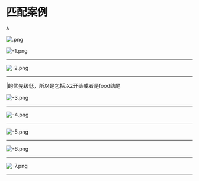 # 匹配案例

`A`

![.png](image/.png)

![-1.png](image/-1.png)

---

![-2.png](image/-2.png)

---

|的优先级低，所以是包括以z开头或者是food结尾

![-3.png](image/-3.png)

---

![-4.png](image/-4.png)

---

![-5.png](image/-5.png)

---

![-6.png](image/-6.png)

---

![-7.png](image/-7.png)

---

